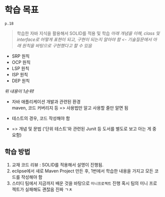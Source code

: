 # 학습 목표
`p.18`
> 학습한 자바 지식을 활용해서 SOLID를 적용 및 학습
> *아래 개념을 이해, class 및 interface로 어떻게 표현이 되고, 구현이 되는지 알아야 함 <- 기술질문에서 아래 원칙을 바탕으로 구현했다고 할 수 있음*
  
- SRP 원칙
- OCP 원칙
- LSP 원칙
- ISP 원칙
- DEP 원칙

*위 내용이 1순위!*

- 자바 애플리케이션 개발과 관련된 환경 <br> 
  maven, 코드 커버리지 등 => 사용법만 알고 사용할 줄만 알면 됨

-  테스트의 경우, 코드 작성해야 함 
- => 개념 및 문법 ('단위 테스트'와 관련된 Junit 등 도서를 별도로 보고 아는 게 중요함)

## 학습 방법
1. 교재 코드 리뷰 : SOLID를 적용해서 설명이 진행됨.
2. eclipse에서 새로 Maven Project 만든 후,
   1번에서 학습한 내용을 가지고 모든 코드를 작성해야 함
3. 스터디 팀에서 지금까지 배운 것을 바탕으로 `미니프로젝트` 진행
   혹시 팀의 미니 프로젝트가 실패해도 괜찮음 진짜 ㄱㅊ